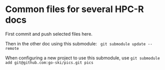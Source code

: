# Common files for several HPC-R docs

First commit and push selected files here.

Then in the other doc using this submodule:
` git submodule update --remote` 

When configuring a new project to use this submodule, use
`git submodule add git@github.com:go-ski/pics.git pics`
